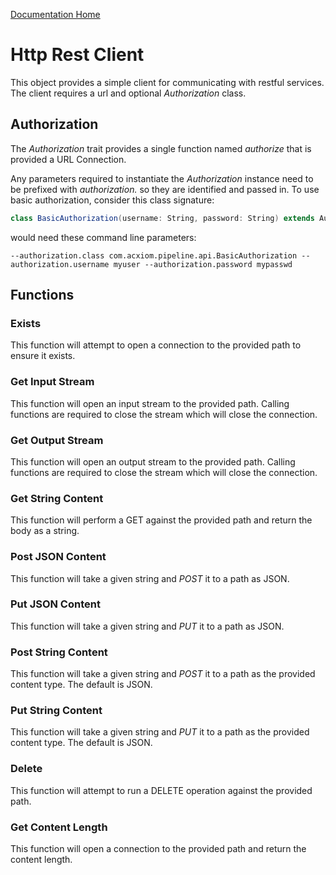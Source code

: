 [Documentation Home](readme.md)

# Http Rest Client
This object provides a simple client for communicating with restful services. The client requires a url and optional 
_Authorization_ class.

## Authorization
The _Authorization_ trait provides a single function named _authorize_ that is provided a URL Connection.

Any parameters required to instantiate the _Authorization_ instance need to be prefixed with _authorization._ so
they are identified and passed in. To use basic authorization, consider this class signature: 

```scala
class BasicAuthorization(username: String, password: String) extends Authorization
```
would need these command line parameters:
```
--authorization.class com.acxiom.pipeline.api.BasicAuthorization --authorization.username myuser --authorization.password mypasswd
```

## Functions

### Exists
This function will attempt to open a connection to the provided path to ensure it exists.

### Get Input Stream
This function will open an input stream to the provided path. Calling functions are required to close the stream which
will close the connection.

### Get Output Stream
This function will open an output stream to the provided path. Calling functions are required to close the stream which
will close the connection.

### Get String Content
This function will perform a GET against the provided path and return the body as a string.

### Post JSON Content
This function will take a given string and _POST_ it to a path as JSON.

### Put JSON Content
This function will take a given string and _PUT_ it to a path as JSON.

### Post String Content
This function will take a given string and _POST_ it to a path as the provided content type. The default is JSON.

### Put String Content
This function will take a given string and _PUT_ it to a path as the provided content type. The default is JSON.

### Delete
This function will attempt to run a DELETE operation against the provided path.

### Get Content Length
This function will open a connection to the provided path and return the content length.
